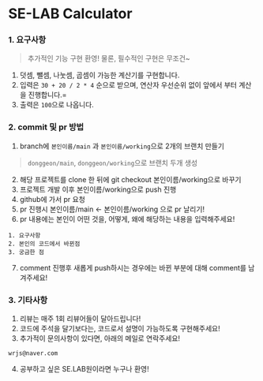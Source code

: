 # SE-LAB Calculator

### 1. 요구사항
> 추가적인 기능 구현 환영! 물론, 필수적인 구현은 무조건~
1. 덧셈, 뺄셈, 나눗셈, 곱셈이 가능한 계산기를 구현합니다.
2. 입력은 `30 + 20 / 2 * 4` 순으로 받으며, 연산자 우선순위 없이 앞에서 부터 계산을 진행합니다.=
3. 출력은 `100`으로 나옵니다.

### 2. commit 및 pr 방법
1. branch에 `본인이름/main` 과 `본인이름/working`으로 2개의 브랜치 만들기 
> `donggeon/main`, `donggeon/working`으로 브랜치 두개 생성
2. 해당 프로젝트를 clone 한 뒤에 git checkout 본인이름/working으로 바꾸기
3. 프로젝트 개발 이후 본인이름/working으로 push 진행
4. github에 가서 pr 요청 
5. pr 진행시 본인이름/main <- 본인이름/working 으로 pr 날리기!
6. pr 내용에는 본인이 어떤 것을, 어떻게, 왜에 해당하는 내용을 입력해주세요!

```pr내용 예제
1. 요구사항
2. 본인의 코드에서 바뀐점
3. 궁금한 점

```

7. comment 진행후 새롭게 push하시는 경우에는 바뀐 부분에 대해 comment를 남겨주세요!

### 3. 기타사항
1. 리뷰는 매주 1회 리뷰어들이 달아드립니다!
2. 코드에 주석을 달기보다는, 코드로서 설명이 가능하도록 구현해주세요!
3. 추가적이 문의사항이 있다면, 아래의 메일로 연락주세요!
```
wrjs@naver.com
```
4. 공부하고 싶은 SE.LAB원이라면 누구나 환영!
